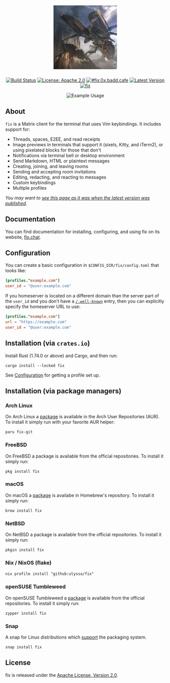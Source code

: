 <div align="center">
    <h1><img width="200" height="200" src="docs/fix.svg"></h1>

[![Build Status](https://github.com/ulyssa/fix/actions/workflows/ci.yml/badge.svg)](https://github.com/ulyssa/fix/actions?query=workflow%3ACI+)
[![License: Apache 2.0](https://img.shields.io/crates/l/fix.svg?logo=apache)][crates-io-fix]
[![#fix:0x.badd.cafe](https://img.shields.io/badge/matrix-%23fix:0x.badd.cafe-blue)](https://matrix.to/#/#fix:0x.badd.cafe)
[![Latest Version](https://img.shields.io/crates/v/fix.svg?logo=rust)][crates-io-fix]
[![fix](https://snapcraft.io/fix/badge.svg)](https://snapcraft.io/fix)

![Example Usage](https://fix.chat/static/images/fix-demo.gif)

</div>

## About

`fix` is a Matrix client for the terminal that uses Vim keybindings. It includes support for:

- Threads, spaces, E2EE, and read receipts
- Image previews in terminals that support it (sixels, Kitty, and iTerm2), or using pixelated blocks for those that don't
- Notifications via terminal bell or desktop environment
- Send Markdown, HTML or plaintext messages
- Creating, joining, and leaving rooms
- Sending and accepting room invitations
- Editing, redacting, and reacting to messages
- Custom keybindings
- Multiple profiles

_You may want to [see this page as it was when the latest version was published][crates-io-fix]._

## Documentation

You can find documentation for installing, configuring, and using fix on its
website, [fix.chat].

## Configuration

You can create a basic configuration in `$CONFIG_DIR/fix/config.toml` that looks like:

```toml
[profiles."example.com"]
user_id = "@user:example.com"
```

If you homeserver is located on a different domain than the server part of the
`user_id` and you don't have a [`/.well-known`][well_known_entry] entry, then
you can explicitly specify the homeserver URL to use:

```toml
[profiles."example.com"]
url = "https://example.com"
user_id = "@user:example.com"
```

## Installation (via `crates.io`)

Install Rust (1.74.0 or above) and Cargo, and then run:

```
cargo install --locked fix
```

See [Configuration](#configuration) for getting a profile set up.

## Installation (via package managers)

### Arch Linux

On Arch Linux a [package](https://aur.archlinux.org/packages/fix-git) is available in the
Arch User Repositories (AUR). To install it simply run with your favorite AUR helper:

```
paru fix-git
```

### FreeBSD

On FreeBSD a package is available from the official repositories. To install it simply run:

```
pkg install fix
```

### macOS

On macOS a [package](https://formulae.brew.sh/formula/fix#default) is availabe in Homebrew's
repository. To install it simply run:

```
brew install fix
```

### NetBSD

On NetBSD a package is available from the official repositories. To install it simply run:

```
pkgin install fix
```

### Nix / NixOS (flake)

```
nix profile install "github:ulyssa/fix"
```

### openSUSE Tumbleweed

On openSUSE Tumbleweed a [package](https://build.opensuse.org/package/show/openSUSE:Factory/fix) is available from the official repositories. To install it simply run:

```
zypper install fix
```

### Snap

A snap for Linux distributions which [support](https://snapcraft.io/docs/installing-snapd) the packaging system.

```
snap install fix
```

## License

fix is released under the [Apache License, Version 2.0].

[Apache License, Version 2.0]: https://github.com/ulyssa/fix/blob/master/LICENSE
[crates-io-fix]: https://crates.io/crates/fix
[fix.chat]: https://fix.chat
[well_known_entry]: https://spec.matrix.org/latest/client-server-api/#getwell-knownmatrixclient
